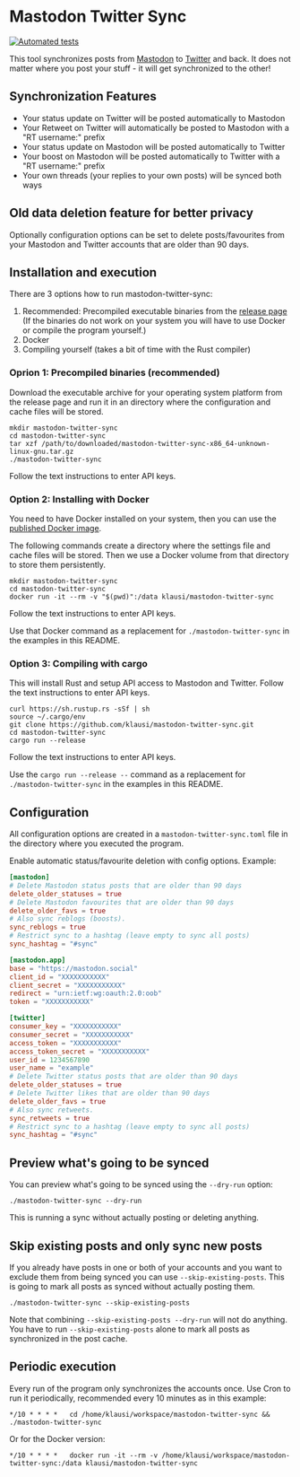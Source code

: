 # Mastodon Twitter Sync

[![Automated tests](https://github.com/klausi/mastodon-twitter-sync/workflows/Testing/badge.svg)](https://github.com/klausi/mastodon-twitter-sync/actions)

This tool synchronizes posts from [Mastodon](https://joinmastodon.org/) to [Twitter](https://twitter.com/) and back. It does not matter where you post your stuff - it will get synchronized to the other!

## Synchronization Features

* Your status update on Twitter will be posted automatically to Mastodon
* Your Retweet on Twitter will automatically be posted to Mastodon with a "RT username:" prefix
* Your status update on Mastodon will be posted automatically to Twitter
* Your boost on Mastodon will be posted automatically to Twitter with a "RT username:" prefix
* Your own threads (your replies to your own posts) will be synced both ways

## Old data deletion feature for better privacy

Optionally configuration options can be set to delete posts/favourites from your Mastodon and Twitter accounts that are older than 90 days.

## Installation and execution

There are 3 options how to run mastodon-twitter-sync:

1. Recommended: Precompiled executable binaries from the [release page](https://github.com/klausi/mastodon-twitter-sync/releases) (If the binaries do not work on your system you will have to use Docker or compile the program yourself.)
2. Docker
3. Compiling yourself (takes a bit of time with the Rust compiler)

### Oprion 1: Precompiled binaries (recommended)

Download the executable archive for your operating system platform from the release page and run it in an directory where the configuration and cache files will be stored.

```
mkdir mastodon-twitter-sync
cd mastodon-twitter-sync
tar xzf /path/to/downloaded/mastodon-twitter-sync-x86_64-unknown-linux-gnu.tar.gz
./mastodon-twitter-sync
```

Follow the text instructions to enter API keys.

### Option 2: Installing with Docker

You need to have Docker installed on your system, then you can use the [published Docker image](https://hub.docker.com/r/klausi/mastodon-twitter-sync).

The following commands create a directory where the settings file and cache files will be stored. Then we use a Docker volume from that directory to store them persistently.

```
mkdir mastodon-twitter-sync
cd mastodon-twitter-sync
docker run -it --rm -v "$(pwd)":/data klausi/mastodon-twitter-sync
```

Follow the text instructions to enter API keys.

Use that Docker command as a replacement for `./mastodon-twitter-sync` in the examples in this README.

### Option 3: Compiling with cargo

This will install Rust and setup API access to Mastodon and Twitter. Follow the text instructions to enter API keys.

```
curl https://sh.rustup.rs -sSf | sh
source ~/.cargo/env
git clone https://github.com/klausi/mastodon-twitter-sync.git
cd mastodon-twitter-sync
cargo run --release
```

Follow the text instructions to enter API keys.

Use the `cargo run --release --` command as a replacement for `./mastodon-twitter-sync` in the examples in this README.

## Configuration

All configuration options are created in a `mastodon-twitter-sync.toml` file in the directory where you executed the program.

Enable automatic status/favourite deletion with config options. Example:

```toml
[mastodon]
# Delete Mastodon status posts that are older than 90 days
delete_older_statuses = true
# Delete Mastodon favourites that are older than 90 days
delete_older_favs = true
# Also sync reblogs (boosts).
sync_reblogs = true
# Restrict sync to a hashtag (leave empty to sync all posts)
sync_hashtag = "#sync"

[mastodon.app]
base = "https://mastodon.social"
client_id = "XXXXXXXXXXX"
client_secret = "XXXXXXXXXXX"
redirect = "urn:ietf:wg:oauth:2.0:oob"
token = "XXXXXXXXXXX"

[twitter]
consumer_key = "XXXXXXXXXXX"
consumer_secret = "XXXXXXXXXXX"
access_token = "XXXXXXXXXXX"
access_token_secret = "XXXXXXXXXXX"
user_id = 1234567890
user_name = "example"
# Delete Twitter status posts that are older than 90 days
delete_older_statuses = true
# Delete Twitter likes that are older than 90 days
delete_older_favs = true
# Also sync retweets.
sync_retweets = true
# Restrict sync to a hashtag (leave empty to sync all posts)
sync_hashtag = "#sync"
```

## Preview what's going to be synced

You can preview what's going to be synced using the `--dry-run` option:

    ./mastodon-twitter-sync --dry-run

This is running a sync without actually posting or deleting anything.

## Skip existing posts and only sync new posts

If you already have posts in one or both of your accounts and you want to exclude them from being synced you can use `--skip-existing-posts`. This is going to mark all posts as synced without actually posting them.

    ./mastodon-twitter-sync --skip-existing-posts

Note that combining `--skip-existing-posts --dry-run` will not do anything. You have to run `--skip-existing-posts` alone to mark all posts as synchronized in the post cache.

## Periodic execution

Every run of the program only synchronizes the accounts once. Use Cron to run it periodically, recommended every 10 minutes as in this example:

```
*/10 * * * *   cd /home/klausi/workspace/mastodon-twitter-sync && ./mastodon-twitter-sync
```

Or for the Docker version:

```
*/10 * * * *   docker run -it --rm -v /home/klausi/workspace/mastodon-twitter-sync:/data klausi/mastodon-twitter-sync
```
